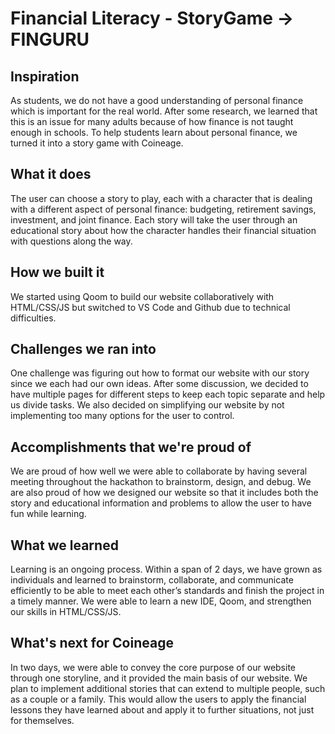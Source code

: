 Financial Literacy - StoryGame -> FINGURU
======
## Inspiration
As students, we do not have a good understanding of personal finance which is important for the real world. After some research, we learned that this is an issue for many adults because of how finance is not taught enough in schools. To help students learn about personal finance, we turned it into a story game with Coineage.
## What it does
The user can choose a story to play, each with a character that is dealing with a different aspect of personal finance: budgeting, retirement savings, investment, and joint finance. Each story will take the user through an educational story about how the character handles their financial situation with questions along the way.
## How we built it
We started using Qoom to build our website collaboratively with HTML/CSS/JS but switched to VS Code and Github due to technical difficulties.
## Challenges we ran into
One challenge was figuring out how to format our website with our story since we each had our own ideas. After some discussion, we decided to have multiple pages for different steps to keep each topic separate and help us divide tasks. We also decided on simplifying our website by not implementing too many options for the user to control.
## Accomplishments that we're proud of
We are proud of how well we were able to collaborate by having several meeting throughout the hackathon to brainstorm, design, and debug. We are also proud of how we designed our website so that it includes both the story and educational information and problems to allow the user to have fun while learning.


## What we learned
Learning is an ongoing process. Within a span of 2 days, we have grown as individuals and learned to brainstorm, collaborate, and communicate efficiently to be able to meet each other’s standards and finish the project in a timely manner. We were able to learn a new IDE, Qoom, and strengthen our skills in HTML/CSS/JS. 

## What's next for Coineage
In two days, we were able to convey the core purpose of our website through one storyline, and it provided the main basis of our website. We plan to implement additional stories that can extend to multiple people, such as a couple or a family. This would allow the users to apply the financial lessons they have learned about and apply it to further situations, not just for themselves. 
